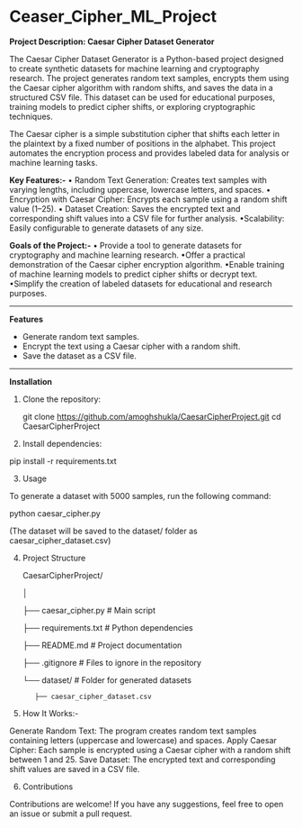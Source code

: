 # Ceaser_Cipher_ML_Project

**Project Description: Caesar Cipher Dataset Generator**

The Caesar Cipher Dataset Generator is a Python-based project designed to create synthetic datasets for machine learning and cryptography research. The project generates random text samples, encrypts them using the Caesar cipher algorithm with random shifts, and saves the data in a structured CSV file. This dataset can be used for educational purposes, training models to predict cipher shifts, or exploring cryptographic techniques.

The Caesar cipher is a simple substitution cipher that shifts each letter in the plaintext by a fixed number of positions in the alphabet. This project automates the encryption process and provides labeled data for analysis or machine learning tasks.

**Key Features:-**
• Random Text Generation: Creates text samples with varying lengths, including uppercase, lowercase letters, and spaces.
• Encryption with Caesar Cipher: Encrypts each sample using a random shift value (1–25).
• Dataset Creation: Saves the encrypted text and corresponding shift values into a CSV file for further analysis.
•Scalability: Easily configurable to generate datasets of any size.

**Goals of the Project:-**
• Provide a tool to generate datasets for cryptography and machine learning research.
•Offer a practical demonstration of the Caesar cipher encryption algorithm.
•Enable training of machine learning models to predict cipher shifts or decrypt text.
•Simplify the creation of labeled datasets for educational and research purposes.

---

**Features**

- Generate random text samples.
- Encrypt the text using a Caesar cipher with a random shift.
- Save the dataset as a CSV file.

---

**Installation**

1. Clone the repository:
   
   git clone https://github.com/amoghshukla/CaesarCipherProject.git
   cd CaesarCipherProject

2. Install dependencies:
   
  pip install -r requirements.txt

3. Usage

  To generate a dataset with 5000 samples, run the following command:
  
  python caesar_cipher.py

  (The dataset will be saved to the dataset/ folder as caesar_cipher_dataset.csv)

4. Project Structure

   CaesarCipherProject/
   
      │
   
      ├── caesar_cipher.py        # Main script
   
      ├── requirements.txt        # Python dependencies
   
      ├── README.md               # Project documentation
   
      ├── .gitignore              # Files to ignore in the repository
   
      └── dataset/                # Folder for generated datasets
   
          ├── caesar_cipher_dataset.csv
   

6. How It Works:-
   
  Generate Random Text: The program creates random text samples containing letters (uppercase and lowercase) and spaces.
  Apply Caesar Cipher: Each sample is encrypted using a Caesar cipher with a random shift between 1 and 25.
  Save Dataset: The encrypted text and corresponding shift values are saved in a CSV file.

6. Contributions

  Contributions are welcome! If you have any suggestions, feel free to open an issue or submit a pull request.

